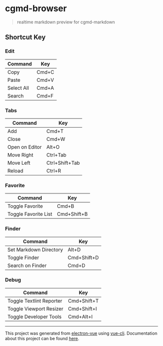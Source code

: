 # cgmd-browser

> realtime markdown preview for cgmd-markdown

## Shortcut Key

### Edit

Command|Key 
---|---
Copy| Cmd+C
Paste|Cmd+V
Select All| Cmd+A
Search|Cmd+F

### Tabs

Command|Key 
---|---
Add|Cmd+T
Close|Cmd+W
Open on Editor|Alt+O
Move Right|Ctrl+Tab
Move Left|Ctrl+Shift+Tab
Reload|Ctrl+R

### Favorite

Command|Key 
---|---
Toggle Favorite|Cmd+B
Toggle Favorite List|Cmd+Shift+B

### Finder

Command|Key 
---|---
Set Markdown Directory|Alt+D
Toggle Finder|Cmd+Shift+D
Search on Finder|Cmd+D

### Debug

Command|Key 
---|---
Toggle Textlint Reporter| Cmd+Shift+T
Toggle Viewport Resizer| Cmd+Shift+I
Toggle Developer Tools|Cmd+Alt+I

---

This project was generated from [electron-vue](https://github.com/SimulatedGREG/electron-vue) using [vue-cli](https://github.com/vuejs/vue-cli). Documentation about this project can be found [here](https://simulatedgreg.gitbooks.io/electron-vue/content/index.html).
